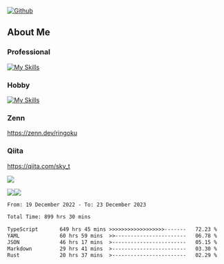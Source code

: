 [![Github](https://img.shields.io/github/followers/skyt-a?label=Follow&style=social)](https://github.com/skyt-a)

## About Me
### Professional
[![My Skills](https://skillicons.dev/icons?i=react,ts,js,nodejs,java,graphql,firebase,githubactions&theme=light)](https://skillicons.dev)
### Hobby
[![My Skills](https://skillicons.dev/icons?i=unity,rust,py&theme=light)](https://skillicons.dev)

### Zenn
https://zenn.dev/ringoku
### Qiita
https://qiita.com/sky_t


![](https://github-profile-summary-cards.vercel.app/api/cards/profile-details?username=skyt-a&theme=default)

![](https://github-profile-summary-cards.vercel.app/api/cards/repos-per-language?username=skyt-a&theme=default)![](https://github-profile-summary-cards.vercel.app/api/cards/stats?username=RinGoku&theme=default)

<!--START_SECTION:waka-->

```txt
From: 19 December 2022 - To: 23 December 2023

Total Time: 899 hrs 30 mins

TypeScript       649 hrs 45 mins >>>>>>>>>>>>>>>>>>-------   72.23 %
YAML             60 hrs 59 mins  >>-----------------------   06.78 %
JSON             46 hrs 17 mins  >------------------------   05.15 %
Markdown         29 hrs 41 mins  >------------------------   03.30 %
Rust             20 hrs 37 mins  >------------------------   02.29 %
```

<!--END_SECTION:waka-->
